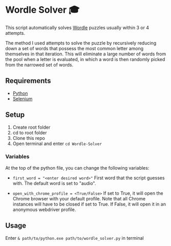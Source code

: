 # Wordle Solver 🎓

 
This script automatically solves [Wordle](https://www.nytimes.com/games/wordle/index.html) puzzles usually within 3 or 4 attempts. 

The method I used attempts to solve the puzzle by recursively reducing down a set of words that possess the most common letter among themselves in that iteration. 
This will eliminate a large number of words from the pool when a letter is evaluated, in which a word is then randomly picked from the narrowed set of words.


## Requirements
- [Python](https://www.python.org/downloads/)
- [Selenium](https://chromedriver.chromium.org/downloads)

## Setup 
1. Create root folder
2. cd to root folder
4. Clone this repo
5. Open terminal and enter ``` cd Wordle-Solver ```

### Variables
At the top of the python file, you can change the following variables:

- ``` first_word = "<enter desired word>" ``` First word that the script guesses with. The default word is set to "audio". 

- ``` open_with_chrome_profile = <True/False> ``` If set to True, it will open the Chrome browser with your default profile. Note that all Chrome instances will have to be closed if set to True.
If False, it will open it in an anonymous webdriver profile.


## Usage
Enter ``` & path/to/python.exe path/to/wordle_solver.py ``` in terminal

